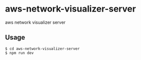 # aws-network-visualizer-server
aws network visualizer server

## Usage
```
$ cd aws-network-visualizer-server
$ npm run dev
```
